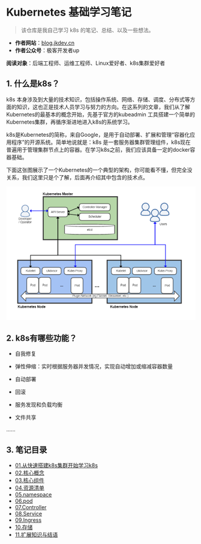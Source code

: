# Kubernetes 基础学习笔记


> 该仓库是我自己学习 k8s 的笔记、总结、以及一些想法。
> 

- **作者网站**：[blog.jkdev.cn](https://blog.jkdev.cn)
- **作者公众号**：极客开发者up


**阅读对象**：后端工程师、运维工程师、Linux爱好者、k8s集群爱好者

## 1. 什么是k8s？

k8s 本身涉及到大量的技术知识，包括操作系统、网络、存储、调度、分布式等方面的知识，这也正是技术人员学习与努力的方向。在这系列的文章，我们从了解Kubernetes的最基本的概念开始，先基于官方的kubeadmin 工具搭建一个简单的Kubernetes集群，再循序渐进地进入k8s的系统学习。


k8s是Kubernetes的简称，来自Google，是用于自动部署、扩展和管理“容器化应用程序”的开源系统。简单地说就是：k8s 是一套服务器集群管理组件，k8s现在普遍用于管理集群节点上的容器。在学习k8s之前，我们应该具备一定的docker容器基础。


下面这张图展示了一个Kubernetes的一个典型的架构，你可能看不懂，但完全没关系，我们这里只是个了解，后面再介绍其中包含的技术点。

![Kubernetes](./img/Kubernetes.png)


## 2. k8s有哪些功能？

- 自我修复

- 弹性伸缩：实时根据服务器并发情况，实现自动增加或缩减容器数量

- 自动部署

- 回滚

- 服务发现和负载均衡

- 文件共享

......


## 3. 笔记目录

- [01.从快速搭建k8s集群开始学习k8s](./note/kb01-build.md)
- [02.核心概念](./note/kb02-conception.md)
- [03.核心组件](./note/kb03-compoents.md)
- [04.资源清单](./note/kb04-yaml.md)
- [05.namespace](./note/kb04-namespace.md)
- [06.pod](./note/kb06-pod.md)
- [07.Controller](./note/kb07-controller.md)
- [08.Service](./note/kb08-service.md)
- [09.Ingress](./note/kb09-ingress.md)
- [10.存储](./note/kb10-storage.md)
- [11.扩展知识与结语](./note/kb11-extend.md)




